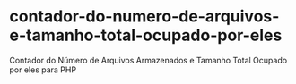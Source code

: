 # contador-do-numero-de-arquivos-e-tamanho-total-ocupado-por-eles
Contador do Número de Arquivos Armazenados e Tamanho Total Ocupado por eles para PHP
